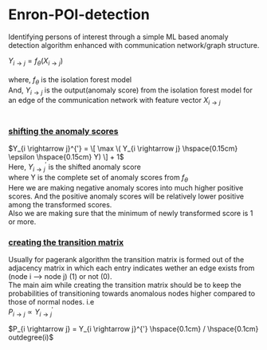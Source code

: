 # Enron-POI-detection
 Identifying persons of interest through a simple ML based anomaly detection algorithm enhanced with communication network/graph structure.

$Y_{i \rightarrow j} = f_\theta \left( X_{i \rightarrow j} \right)$<br><br>
$\text{where, } f_\theta \text{ is the isolation forest model}$<br>
$\text{And, } Y_{i \rightarrow j} \text{ is the output(anomaly score) from the isolation forest model for an edge of the communication network with feature vector } X_{i \rightarrow j}$<br><br>


### <ins>shifting the anomaly scores</ins><br>

$Y_{i \rightarrow j}^{'} =  \[ \max \( Y_{i \rightarrow j} \hspace{0.15cm} \epsilon \hspace{0.15cm} Y) \] + 1$<br>
$\text{Here, } Y_{i \rightarrow j}^{'} \text{ is the shifted anomaly score}$<br>
$\text{where Y is the complete set of anomaly scores from }f_\theta$<br>
$\text{Here we are making negative anomaly scores into much higher positive scores. And the positive anomaly scores will be relatively lower positive among the transformed scores.}$<br>
$\text{Also we are making sure that the minimum of newly transformed score is 1 or more}$.<br>

### <ins>creating the transition matrix</ins><br>
Usually for pagerank algorithm the transition matrix is formed out of the adjacency matrix in which each entry indicates wether an edge exists from (node i --> node j) (1) or not (0).<br>
The main aim while creating the transition matrix should be to keep the probabilities of transitioning towards anomalous nodes higher compared to those of normal nodes. i.e<br>
$P_{i \rightarrow j} \propto	Y_{i \rightarrow j}^{'}$

$P_{i \rightarrow j} = Y_{i \rightarrow j}^{'} \hspace{0.1cm} / \hspace{0.1cm} outdegree(i)$


 
